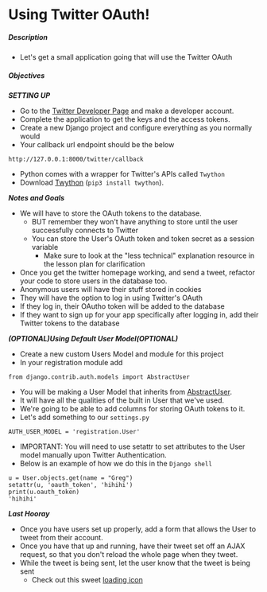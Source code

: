 # Using Twitter OAuth!

##### Description

* Let's get a small application going that will use the Twitter OAuth

##### Objectives

***SETTING UP***

* Go to the [Twitter Developer Page](https://dev.twitter.com) and make a developer account.
* Complete the application to get the keys and the access tokens.
* Create a new Django project and configure everything as you normally would
* Your callback url endpoint should be the below

```
http://127.0.0.1:8000/twitter/callback
```
* Python comes with a wrapper for Twitter's APIs called `Twython`
* Download [Twython](https://github.com/ryanmcgrath/twython) (`pip3 install twython`).

***Notes and Goals***

* We will have to store the OAuth tokens to the database.
	* BUT remember they won't have anything to store until the user successfully connects to Twitter
	* You can store the User's OAuth token and token secret as a session variable
		* Make sure to look at the "less technical" explanation resource in the lesson plan for clarification
* Once you get the twitter homepage working, and send a tweet, refactor your code to store users in the database too. 
* Anonymous users will have their stuff stored in cookies
* They will have the option to log in using Twitter's OAuth
* If they log in, their OAutho token will be added to the database
* If they want to sign up for your app specifically after logging in, add their Twitter tokens to the database

***(OPTIONAL)Using Default User Model(OPTIONAL)***

* Create a new custom Users Model and module for this project
* In your registration module add 

```
from django.contrib.auth.models import AbstractUser
```
* You will be making a User Model that inherits from [AbstractUser](https://github.com/django/django/blob/master/django/contrib/auth/models.py#L374).
* It will have all the qualities of the built in User that we've used.
* We're going to be able to add columns for storing OAuth tokens to it. 
* Let's add something to our `settings.py`

```
AUTH_USER_MODEL = 'registration.User'
```
* IMPORTANT: You will need to use setattr to set attributes to the User model manually upon Twitter Authentication. 
* Below is an example of how we do this in the `Django shell`

```
u = User.objects.get(name = "Greg")
setattr(u, 'oauth_token', 'hihihi')
print(u.oauth_token)
'hihihi'
```

***Last Hooray***

* Once you have users set up properly, add a form that allows the User to tweet from their account. 
* Once you have that up and running, have their tweet set off an AJAX request, so that you don't reload the whole page when they tweet. 
* While the tweet is being sent, let the user know that the tweet is being sent
	* Check out this sweet [loading icon](http://www.ajaxload.info/)


